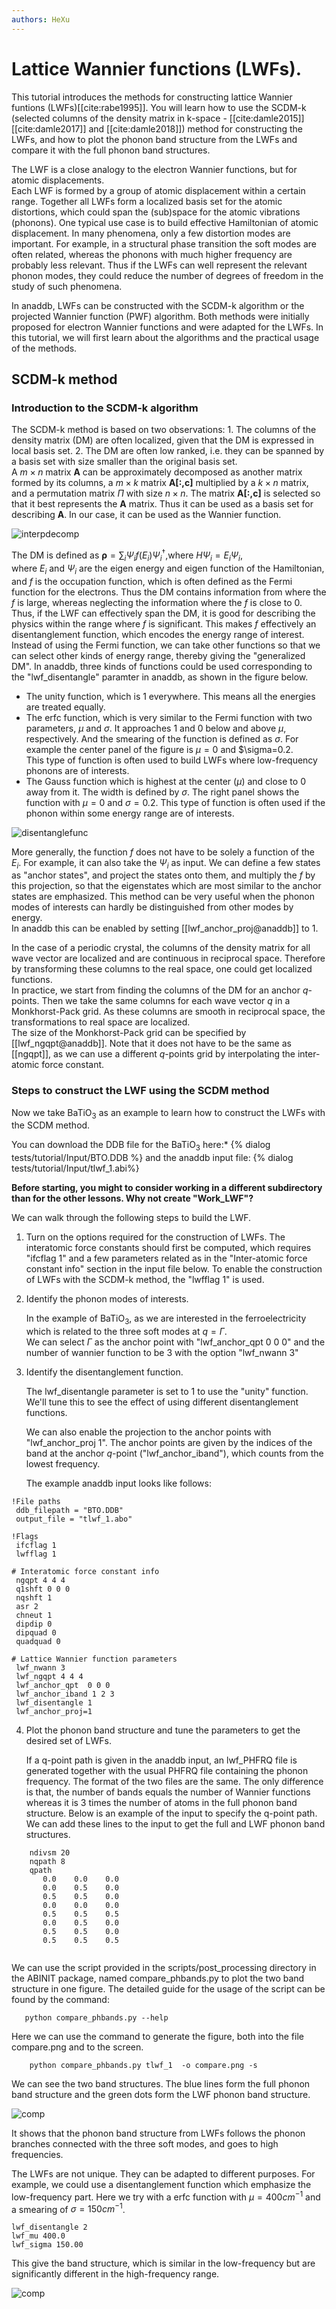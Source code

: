 ```yaml
---
authors: HeXu
---
```


# Lattice Wannier functions (LWFs). 

This tutorial introduces the methods for constructing lattice Wannier funtions (LWFs)[[cite:rabe1995]]. 
You will learn how to use the SCDM-k (selected columns of the density matrix in k-space -
[[cite:damle2015]] [[cite:damle2017]] and [[cite:damle2018]]) method for constructing the LWFs, 
and how to plot the phonon band structure from the LWFs and compare it with the full phonon band structures. 

The LWF is a close analogy to the electron Wannier functions, but for atomic displacements.  
Each LWF is formed by a group of atomic displacement within a certain range. 
Together all LWFs form a localized basis set for the atomic distortions, which could span the (sub)space for the atomic vibrations (phonons). 
One typical use case is to build effective Hamiltonian of atomic displacement. 
In many phenomena, only a few distortion modes are important. 
For example,  in a structural phase transition the soft modes are often related, 
whereas the phonons with much higher frequency are probably less relevant. 
Thus if the LWFs can well represent the relevant phonon modes, they could reduce the number of degrees of freedom in the study of such phenomena. 

In anaddb, LWFs can be constructed with the SCDM-k algorithm or the projected Wannier function (PWF) algorithm. 
Both methods were initially proposed for electron Wannier functions and were adapted for the LWFs. 
In this tutorial, we will first learn about the algorithms and the practical usage of the methods. 


## SCDM-k method

### Introduction to the SCDM-k algorithm

The SCDM-k method is based on two observations: 1. The columns of the density matrix (DM) are often localized, 
given that the DM is expressed in local basis set. 
2. The DM are often low ranked, i.e. they can be spanned by a basis set with size smaller than the original basis set.  
A $m\times n$ matrix $\mathbf{A}$ can be approximately decomposed as another matrix formed by its columns, a $m\times k$ matrix $\mathbf{A[:,c]}$ multiplied by a $k\times n$ matrix, and a permutation matrix $\Pi$ with size $n\times n$. 
The matrix  $\mathbf{A[:,c]}$  is selected so that it best represents the $\mathbf{A}$ matrix. 
Thus it can be used as a basis set for describing $\mathbf{A}$. In our case, it can be used as the Wannier function. 

![interpdecomp](lattice_wannier_assets/interpdecomp.png)

The DM is defined as $\mathbf{\rho}=\sum_i \Psi_if(E_i)\Psi_i^\dagger$,where $H\Psi_i=E_i\Psi_i$,  
where $E_i$ and $\Psi_i$ are the eigen energy and eigen function of the Hamiltonian, 
and $f$ is the occupation function, which is often defined as the Fermi function for the electrons. 
Thus the DM contains information from where the $f$ is large, whereas neglecting the information where the $f$ is close to 0. 
Thus, if the LWF can effectively span the DM, it is good for describing the physics within the range where $f$ is significant. 
This makes $f$ effectively an disentanglement function, which encodes the energy range of interest. 
Instead of using the Fermi function, we can take other functions so that we can select other kinds of energy range, 
thereby giving the "generalized DM". 
In anaddb, three kinds of functions could be used corresponding to the "lwf_disentangle" paramter in anaddb, as shown in the figure below.

- The unity function, which is 1 everywhere. This means all the energies are treated equally. 
- The erfc function, which is very similar to the Fermi function with two parameters, $\mu$ and $\sigma$. 
It approaches 1 and 0 below and above $\mu$, respectively. 
And the smearing of the function is defined as $\sigma$. 
For example the center panel of the figure is $\mu=0$ and $\sigma=0.2.  
This type of function is often used to build LWFs where low-frequency phonons are of interests.  
- The Gauss function which is highest at the center ($\mu$) and close to 0 away from it. 
The width is defined by $\sigma$. The right panel shows the function with $\mu=0$ and $\sigma=0.2$. 
This type of function is often used if the phonon within some energy range are of interests. 

![disentanglefunc](lattice_wannier_assets/disentanglefunc.png)

More generally, the function $f$ does not have to be solely a function of the $E_i$. For example, it can also take the $\Psi_i$ as input. 
We can define a few states as "anchor states", and project the states onto them, and multiply the $f$ by this projection, so that the eigenstates which are most similar to the anchor states are emphasized. 
This method can be very useful when the phonon modes of interests can hardly be distinguished from other modes by energy.  
In anaddb this can be enabled by setting [[lwf_anchor_proj@anaddb]] to 1. 

In the case of a periodic crystal, the columns of the density matrix for all wave vector are localized and  are continuous in reciprocal space. 
Therefore by transforming these columns to the real space, one could get localized functions.  
In practice, we start from finding the columns of the DM for an anchor $q$-points. 
Then we take the same columns for each wave vector $q$ in a Monkhorst-Pack grid. 
As these columns are smooth in reciprocal space, the transformations to real space are localized.  
The size of the Monkhorst-Pack grid can be specified by [[lwf_ngqpt@anaddb]]. 
Note that it does not have to be the same as [[ngqpt]], as we can use a different $q$-points grid by interpolating the inter-atomic force constant.  


### Steps to construct the LWF using the SCDM method

Now we take BaTiO$_3$ as an example to learn how to construct the LWFs with the SCDM method. 


 You can download the DDB file for the BaTiO$_3$  here:*
{% dialog tests/tutorial/Input/BTO.DDB %}
and the anaddb input file:
{% dialog tests/tutorial/Input/tlwf_1.abi%}

**Before starting, you might to consider working in a different subdirectory than for the other lessons. Why not create "Work_LWF"?**

We can walk through the following steps to build the LWF.

1. Turn on the options required for the construction of LWFs. The interatomic force constants should first be computed, which requires "ifcflag 1" and a few parameters related as in the "Inter-atomic force constant info" section in the input file below. To enable the construction of LWFs with the SCDM-k method, the "lwfflag 1" is used.

2. Identify the phonon modes of interests. 

    In the example of BaTiO$_3$, as we are interested in the ferroelectricity which is related to the three soft modes at $q=\Gamma$.  
    We can select $\Gamma$ as the anchor point with "lwf_anchor_qpt 0 0 0" and the number of wannier function to be 3 with the option "lwf_nwann 3" 

3. Identify the disentanglement function.  

   The lwf_disentangle parameter is set to 1 to use the "unity" function. We'll tune this to see the effect of using different disentanglement functions. 

   We can also enable the projection to the anchor points with "lwf_anchor_proj 1". 
   The anchor points are given by the indices of the band at the anchor $q$-point ("lwf_anchor_iband"), which counts from the lowest frequency.

   The example anaddb input looks like follows:

```
!File paths
 ddb_filepath = "BTO.DDB"
 output_file = "tlwf_1.abo"

!Flags
 ifcflag 1
 lwfflag 1

# Interatomic force constant info 
 ngqpt 4 4 4
 q1shft 0 0 0
 nqshft 1
 asr 2
 chneut 1
 dipdip 0
 dipquad 0
 quadquad 0

# Lattice Wannier function parameters
 lwf_nwann 3
 lwf_ngqpt 4 4 4
 lwf_anchor_qpt  0 0 0
 lwf_anchor_iband 1 2 3
 lwf_disentangle 1
 lwf_anchor_proj=1                                                                    

```

4. Plot the phonon band structure and tune the parameters to get the desired set of LWFs.  

   If a q-point path is given in the anaddb input, an lwf_PHFRQ file is generated together with the usual PHFRQ file containing the phonon frequency. 
The format of the two files are the same. The only difference is that, the number of bands equals the number of Wannier functions whereas it is 3 times the number of atoms in the full phonon band structure.  Below is an example of the input to specify the q-point path. We can add these lines to the input to get the full and LWF phonon band structures. 
   
```
    ndivsm 20
    nqpath 8
    qpath
       0.0    0.0    0.0
       0.0    0.5    0.0
       0.5    0.5    0.0
       0.0    0.0    0.0
       0.5    0.5    0.5
       0.0    0.5    0.0
       0.5    0.5    0.0
       0.5    0.5    0.5
   
```

   

   We can use the script provided in the scripts/post_processing directory in the ABINIT package, named compare_phbands.py to plot the two band structure in one figure.  The detailed guide for the usage of the script can be found by the command:

```
   python compare_phbands.py --help
```

   Here we can use the command to generate the figure, both into the file compare.png and to the screen.

```
    python compare_phbands.py tlwf_1  -o compare.png -s
```



We can see the two band structures. The blue lines form the full phonon band structure and the green dots form the LWF phonon band structure.

   ![comp](lattice_wannier_assets/comp.png)

   It shows that the phonon band structure from LWFs follows the phonon branches connected with the three soft modes, and goes to high frequencies. 

The LWFs are not unique. They can be adapted to different purposes.  For example, we could use a disentanglement function which emphasize the low-frequency part. 
Here we try with a erfc function with $\mu=400 cm^{-1}$ and a smearing of  $\sigma=150cm^{-1}$.

```
lwf_disentangle 2
lwf_mu 400.0
lwf_sigma 150.00
```

This give the band structure, which is similar in the low-frequency but are significantly different in the high-frequency range. 

![comp](lattice_wannier_assets/comp2.png)
